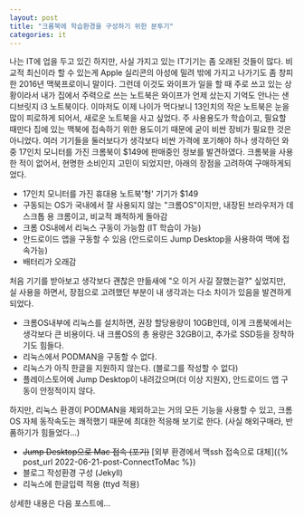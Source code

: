 ```yaml
---
layout: post
title: "크롬북에 학습환경을 구성하기 위한 분투기"
categories: it
---
```


  나는 IT에 업을 두고 있긴 하지만, 사실 가지고 있는 IT기기는 좀 오래된 것들이 많다. 비교적 최신이라
할 수 있는게 Apple 실리콘의 아성에 밀려 밖에 가지고 나가기도 좀 창피한 2016년 맥북프로이니 말이다. 그런데 이것도 와이프가 일을 할 때 주로 쓰고 있는 상황이라서 내가 집에서 주력으로 쓰는 노트북은 와이프가 언제 샀는지 기억도 안나는 샌디브릿지 i3 노트북이다. 이마저도 이제 나이가 먹다보니 13인치의 작은 노트북은 눈을 많이 피로하게 되어서, 새로운 노트북을 사고 싶었다.
  주 사용용도가 학습이고, 필요할 때만다 집에 있는 맥북에 접속하기 위한 용도이기 때문에 굳이 비싼 장비가 필요한 것은 아니었다. 여러 기기들을 둘러보다가 생각보다 비싼 가격에 포기해야 하나 생각하던 와중 17인치 모니터를 가진 크롬북이 $149에 판매중인 정보를 발견하였다.
  크롬북을 사용한 적이 없어서, 현명한 소비인지 고민이 되었지만, 아래의 장점을 고려하여 구매하게되었다.

  - 17인치 모니터를 가진 휴대용 노트북'형' 기기가 $149
  - 구동되는 OS가 국내에서 잘 사용되지 않는 "크롬OS"이지만, 내장된 브라우저가 데스크톱 용 크롬이고, 비교적 쾌적하게 돌아감
  - 크롬 OS내에서 리눅스 구동이 가능함 (IT 학습이 가능)
  - 안드로이드 앱을 구동할 수 있음 (안드로이드 Jump Desktop을 사용하여 맥에 접속가능)
  - 배터리가 오래감

  처음 기기를 받아보고 생각보다 괜찮은 만듦새에 "오 이거 사길 잘했는걸?" 싶었지만, 실 사용을 하면서, 장점으로 고려했던 부분이 내 생각과는 다소 차이가 있음을 발견하게 되었다.
  - 크롬OS내부에 리눅스를 설치하면, 권장 할당용량이 10GB인데, 이게 크롬북에서는 생각보다 큰 비용이다. 내 크롬OS의 총 용량은 32GB이고, 추가로 SSD등을 장착하기도 힘들다.
  - 리눅스에서 PODMAN을 구동할 수 없다.
  - 리눅스가 아직 한글을 지원하지 않는다. (블로그를 작성할 수 없다)
  - 플레이스토어에 Jump Desktop이 내려갔으며(더 이상 지원X), 안드로이드 앱 구동이 안정적이지 않다.

  하지만, 리눅스 환경이 PODMAN을 제외하고는 거의 모든 기능을 사용할 수 있고, 크롬OS 자체 동작속도는 쾌적했기 때문에 최대한 적응해 보기로 한다. (사실 해외구매라, 반품하기가 힘들었다...)

  - ~~Jump Desktop으로 Mac 접속 (포기)~~ [외부 환경에서 맥ssh 접속으로 대체]({% post_url 2022-06-21-post-ConnectToMac %})
  - 블로그 작성환경 구성 (Jekyll)
  - 리눅스에 한글입력 적용 (ttyd 적용)

상세한 내용은 다음 포스트에...
